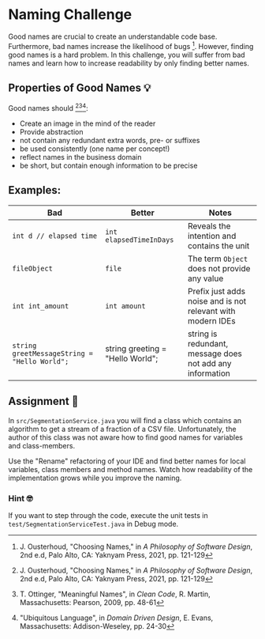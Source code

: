 # Naming Challenge

Good names are crucial to create an understandable code base. Furthermore, bad names increase the likelihood of bugs [^1]. However, finding good names is a hard problem. In this challenge, you will suffer from bad names and learn how to increase readability by only finding better names.

## Properties of Good Names :bulb:

Good names should [^1][^2][^3]:

- Create an image in the mind of the reader
- Provide abstraction
- not contain any redundant extra words, pre- or suffixes
- be used consistently (one name per concept!)
- reflect names in the business domain
- be short, but contain enough information to be precise

## Examples:

| Bad                                          | Better                           | Notes                                                      |
| -------------------------------------------- | -------------------------------- | ---------------------------------------------------------- |
| `int d // elapsed time`                      | `int elapsedTimeInDays`          | Reveals the intention and contains the unit               |
| `fileObject`                                 | `file`                           | The term `Object` does not provide any value               |
| `int int_amount`                             | `int amount`                     | Prefix just adds noise and is not relevant with modern IDEs |
| `string greetMessageString = "Hello World";` | string greeting = "Hello World"; | string is redundant, message does not add any information  |

## Assignment :dart:

In `src/SegmentationService.java` you will find a class which contains an algorithm to get a stream of a fraction of a CSV file. Unfortunately, the author of this class was not aware how to find good names for variables and class-members.

Use the "Rename" refactoring of your IDE and find better names for local variables, class members and method names. Watch how readability of the implementation grows while you improve the naming.

### Hint :nerd_face:
If you want to step through the code, execute the unit tests in `test/SegmentationServiceTest.java` in Debug mode.

[^1]: J. Ousterhoud, "Choosing Names," in _A Philosophy of Software Design_, 2nd e.d, Palo Alto, CA: Yaknyam Press, 2021, pp. 121-129
[^2]: T. Ottinger, "Meaningful Names", in _Clean Code_, R. Martin, Massachusetts: Pearson, 2009, pp. 48-61
[^3]: "Ubiquitous Language", in _Domain Driven Design_, E. Evans, Massachusetts: Addison-Weseley, pp. 24-30